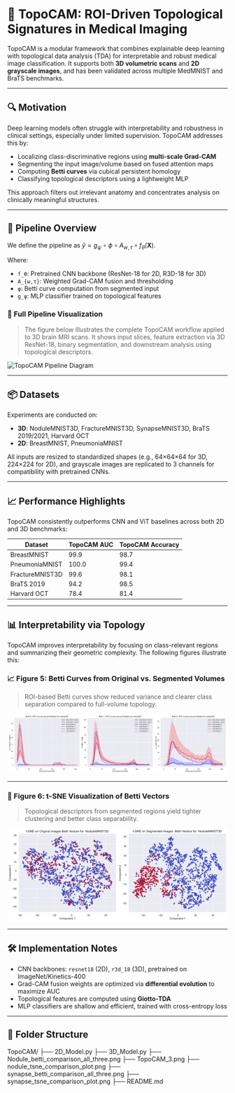 # 🧠 TopoCAM: ROI-Driven Topological Signatures in Medical Imaging

TopoCAM is a modular framework that combines explainable deep learning with topological data analysis (TDA) for interpretable and robust medical image classification. It supports both **3D volumetric scans** and **2D grayscale images**, and has been validated across multiple MedMNIST and BraTS benchmarks.

---

## 🔍 Motivation

Deep learning models often struggle with interpretability and robustness in clinical settings, especially under limited supervision. TopoCAM addresses this by:

- Localizing class-discriminative regions using **multi-scale Grad-CAM**
- Segmenting the input image/volume based on fused attention maps
- Computing **Betti curves** via cubical persistent homology
- Classifying topological descriptors using a lightweight MLP

This approach filters out irrelevant anatomy and concentrates analysis on clinically meaningful structures.

---

## 🧩 Pipeline Overview

We define the pipeline as $\hat{y} = g_\psi \circ \phi \circ A_{w,\tau} \circ f_\theta(\mathbf{X})$.


Where:
- `f_θ`: Pretrained CNN backbone (ResNet-18 for 2D, R3D-18 for 3D)
- `A_{w,τ}`: Weighted Grad-CAM fusion and thresholding
- `φ`: Betti curve computation from segmented input
- `g_ψ`: MLP classifier trained on topological features

### 📌 Full Pipeline Visualization

> The figure below illustrates the complete TopoCAM workflow applied to 3D brain MRI scans. It shows input slices, feature extraction via 3D ResNet-18, binary segmentation, and downstream analysis using topological descriptors.

![TopoCAM Pipeline Diagram](TopoCAM_3.png)

---

## 📦 Datasets

Experiments are conducted on:

- **3D**: NoduleMNIST3D, FractureMNIST3D, SynapseMNIST3D, BraTS 2019/2021, Harvard OCT
- **2D**: BreastMNIST, PneumoniaMNIST

All inputs are resized to standardized shapes (e.g., 64×64×64 for 3D, 224×224 for 2D), and grayscale images are replicated to 3 channels for compatibility with pretrained CNNs.

---

## 📈 Performance Highlights

TopoCAM consistently outperforms CNN and ViT baselines across both 2D and 3D benchmarks:

| Dataset           | TopoCAM AUC | TopoCAM Accuracy |
|------------------|-------------|------------------|
| BreastMNIST       | 99.9        | 98.7             |
| PneumoniaMNIST    | 100.0       | 99.4             |
| FractureMNIST3D   | 99.6        | 98.1             |
| BraTS 2019        | 94.2        | 98.5             |
| Harvard OCT       | 78.4        | 81.4             |

---

## 📊 Interpretability via Topology

TopoCAM improves interpretability by focusing on class-relevant regions and summarizing their geometric complexity. The following figures illustrate this:

### 📈 Figure 5: Betti Curves from Original vs. Segmented Volumes

> ROI-based Betti curves show reduced variance and clearer class separation compared to full-volume topology.

![Betti Curves Comparison](Nodule_betti_comparison_all_three.png)

---

### 🧬 Figure 6: t-SNE Visualization of Betti Vectors

> Topological descriptors from segmented regions yield tighter clustering and better class separability.

![t-SNE Comparison](nodule_tsne_comparison_plot.png)

---

## 🛠️ Implementation Notes

- CNN backbones: `resnet18` (2D), `r3d_18` (3D), pretrained on ImageNet/Kinetics-400
- Grad-CAM fusion weights are optimized via **differential evolution** to maximize AUC
- Topological features are computed using **Giotto-TDA**
- MLP classifiers are shallow and efficient, trained with cross-entropy loss

---

## 📁 Folder Structure
TopoCAM/
├── 2D_Model.py
├── 3D_Model.py
├── Nodule_betti_comparison_all_three.png
├── TopoCAM_3.png
├── nodule_tsne_comparison_plot.png
├── synapse_betti_comparison_all_three.png
├── synapse_tsne_comparison_plot.png
├── README.md
